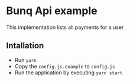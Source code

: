 # Bunq Api example
This implementation lists all payments for a user

## Intallation
* Run `yarn`
* Copy the `config.js.example` to `config.js`
* Run the application by executing `yarn start`

